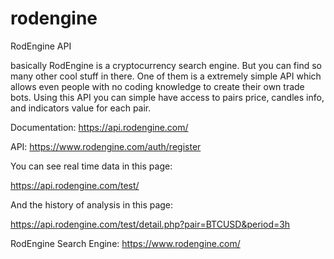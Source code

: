 # rodengine
RodEngine API 


basically RodEngine is a cryptocurrency search engine.
But you can find so many other cool stuff in there.
One of them is a extremely simple API which allows even 
people with no coding knowledge to create their own trade bots.
Using this API you can simple have access to pairs price, candles info, and indicators value for each pair.

Documentation: https://api.rodengine.com/

API: https://www.rodengine.com/auth/register


You can see real time data in this page:

https://api.rodengine.com/test/


And the history of analysis in this page:

https://api.rodengine.com/test/detail.php?pair=BTCUSD&period=3h


RodEngine Search Engine: https://www.rodengine.com/
